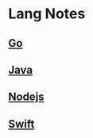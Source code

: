 # Lang Notes

## [Go](https://github.com/Huseyinnurbaki/notes/tree/master/Lang/Go)
## [Java](https://github.com/Huseyinnurbaki/notes/tree/master/Lang/Java)
## [Nodejs](https://github.com/Huseyinnurbaki/notes/tree/master/Lang/Nodejs)
## [Swift](https://github.com/Huseyinnurbaki/notes/tree/master/Lang/Swift)
